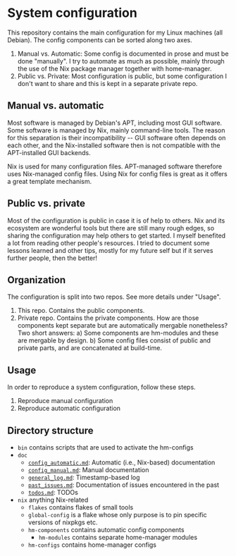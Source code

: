 # System configuration

This repository contains the main configuration for my Linux machines (all Debian). The config components can be sorted along two axes.
1. Manual vs. Automatic: Some config is documented in prose and must be done "manually". I try to automate as much as possible, mainly through the use of the Nix package manager together with home-manager.
2. Public vs. Private: Most configuration is public, but some configuration I don't want to share and this is kept in a separate private repo.

## Manual vs. automatic
Most software is managed by Debian's APT, including most GUI software. Some software is managed by Nix, mainly command-line tools. The reason for this separation is their incompatibility -- GUI software often depends on each other, and the Nix-installed software then is not compatible with the APT-installed GUI backends.

Nix is used for many configuration files. APT-managed software therefore uses Nix-managed config files. Using Nix for config files is great as it offers a great template mechanism.

## Public vs. private
Most of the configuration is public in case it is of help to others. Nix and its ecosystem are wonderful tools but there are still many rough edges, so sharing the configuration may help others to get started. I myself benefited a lot from reading other people's resources. I tried to document some lessons learned and other tips, mostly for my future self but if it serves further people, then the better!

## Organization
The configuration is split into two repos. See more details under "Usage".
1. This repo. Contains the public components.
2. Private repo. Contains the private components.
How are those components kept separate but are automatically mergable nonetheless? Two short answers: a) Some components are hm-modules and these are mergable by design. b) Some config files consist of public and private parts, and are concatenated at build-time.

## Usage
In order to reproduce a system configuration, follow these steps.

1. Reproduce manual configuration
2. Reproduce automatic configuration

## Directory structure
- `bin` contains scripts that are used to activate the hm-configs
- `doc`
    - [`config_automatic.md`](./doc/config_automatic.md): Automatic (i.e., Nix-based) documentation
    - [`config_manual.md`](./doc/config_manual.md): Manual documentation
    - [`general_log.md`](./doc/general_log.md): Timestamp-based log
    - [`past_issues.md`](./doc/past_issues.md): Documentation of issues encountered in the past
    - [`todos.md`](./doc/todos.md): TODOs
- `nix` anything Nix-related
    - `flakes` contains flakes of small tools
    - `global-config` is a flake whose only purpose is to pin specific versions of nixpkgs etc. 
    - `hm-components` contains automatic config components
        - `hm-modules` contains separate home-manager modules
    - `hm-configs` contains home-manager configs